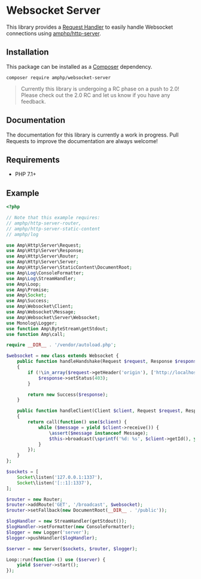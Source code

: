 # Websocket Server

This library provides a [Request Handler] to easily handle Websocket connections using [amphp/http-server].

## Installation

This package can be installed as a [Composer] dependency.

```
composer require amphp/websocket-server
```

> Currently this library is undergoing a RC phase on a push to 2.0! Please check out the 2.0 RC and let us know if you 
> have any feedback.

## Documentation

The documentation for this library is currently a work in progress. Pull Requests to improve the documentation 
are always welcome!

## Requirements

- PHP 7.1+

## Example

```php
<?php

// Note that this example requires:
// amphp/http-server-router,
// amphp/http-server-static-content
// amphp/log

use Amp\Http\Server\Request;
use Amp\Http\Server\Response;
use Amp\Http\Server\Router;
use Amp\Http\Server\Server;
use Amp\Http\Server\StaticContent\DocumentRoot;
use Amp\Log\ConsoleFormatter;
use Amp\Log\StreamHandler;
use Amp\Loop;
use Amp\Promise;
use Amp\Socket;
use Amp\Success;
use Amp\Websocket\Client;
use Amp\Websocket\Message;
use Amp\Websocket\Server\Websocket;
use Monolog\Logger;
use function Amp\ByteStream\getStdout;
use function Amp\call;

require __DIR__ . '/vendor/autoload.php';

$websocket = new class extends Websocket {
    public function handleHandshake(Request $request, Response $response): Promise
    {
        if (!\in_array($request->getHeader('origin'), ['http://localhost:1337', 'http://127.0.0.1:1337', 'http://[::1]:1337'], true)) {
            $response->setStatus(403);
        }

        return new Success($response);
    }

    public function handleClient(Client $client, Request $request, Response $response): Promise
    {
        return call(function() use($client) {
            while ($message = yield $client->receive()) {
                \assert($message instanceof Message);
                $this->broadcast(\sprintf('%d: %s', $client->getId(), yield $message->buffer()));
            }
        });  
    }
};

$sockets = [
    Socket\listen('127.0.0.1:1337'),
    Socket\listen('[::1]:1337'),
];

$router = new Router;
$router->addRoute('GET', '/broadcast', $websocket);
$router->setFallback(new DocumentRoot(__DIR__ . '/public'));

$logHandler = new StreamHandler(getStdout());
$logHandler->setFormatter(new ConsoleFormatter);
$logger = new Logger('server');
$logger->pushHandler($logHandler);

$server = new Server($sockets, $router, $logger);

Loop::run(function () use ($server) {
    yield $server->start();
});
```

[amphp/http-server]: https://github.com/amphp/http-server
[Composer]: https://getcomposer.org
[Request Handler]: https://amphp.org/http-server/classes/request-handler
